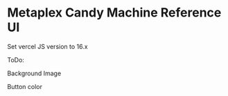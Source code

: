 # Metaplex Candy Machine Reference UI


Set vercel JS version to 16.x

ToDo:

Background Image

Button color
